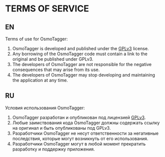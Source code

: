 # TERMS OF SERVICE

## EN
Terms of use for OsmoTagger:

1. OsmoTagger is developed and published under the [GPLv3](https://www.gnu.org/licenses/gpl-3.0.txt) license.
2. Any borrowing of the OsmoTagger code must contain a link to the original and be published under GPLv3.
3. The developers of OsmoTagger are not responsible for the negative consequences that may arise from its use.
4. The developers of OsmoTagger may stop developing and maintaining the application at any time.

## RU
Условия использования OsmoTagger: 

1. OsmoTagger разработан и опубликован под лицензией [GPLv3](https://www.gnu.org/licenses/gpl-3.0.txt).
2. Любые заимствования кода OsmoTagger должны содержать ссылку на оригинал и быть опубликованы под GPLv3.
3. Разработчики OsmoTagger не несут ответственности за негативные последствия, которые могут возникнуть от его использования.
4. Разработчики OsmoTagger могут в любой момент прекратить разработку и поддержку приложения.
